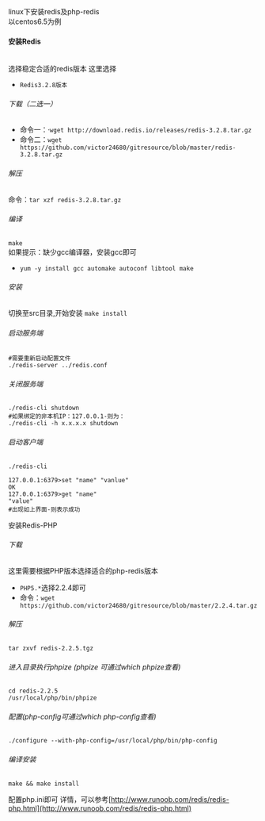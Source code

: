 linux下安装redis及php-redis
<br>以centos6.5为例
#### 安装Redis
<br>选择稳定合适的redis版本
这里选择
- `Redis3.2.8版本`
###### 下载（二选一）
- 命令一：·`wget http://download.redis.io/releases/redis-3.2.8.tar.gz`
- 命令二：`wget https://github.com/victor24680/gitresource/blob/master/redis-3.2.8.tar.gz` 

###### 解压
命令：`tar xzf redis-3.2.8.tar.gz`

###### 编译
`make`
<br>如果提示：缺少gcc编译器，安装gcc即可
- `yum -y install gcc automake autoconf libtool make`
###### 安装
切换至src目录,开始安装 `make install`

###### 启动服务端
```
#需要重新启动配置文件
./redis-server ../redis.conf
```

###### 关闭服务端
```
./redis-cli shutdown
#如果绑定的非本机IP：127.0.0.1-则为：
./redis-cli -h x.x.x.x shutdown

```

###### 启动客户端
```
./redis-cli

127.0.0.1:6379>set "name" "vanlue"
OK
127.0.0.1:6379>get "name"
"value"
#出现如上界面-则表示成功
```
安装Redis-PHP
###### 下载
这里需要根据PHP版本选择适合的php-redis版本
- `PHP5.*`选择2.2.4即可 
- 命令：`wget https://github.com/victor24680/gitresource/blob/master/2.2.4.tar.gz`

###### 解压

```
tar zxvf redis-2.2.5.tgz
```

###### 进入目录执行phpize  (phpize 可通过which phpize查看)

```
cd redis-2.2.5
/usr/local/php/bin/phpize
```

###### 配置(php-config可通过which php-config查看)

```
./configure --with-php-config=/usr/local/php/bin/php-config
```


###### 编译安装

```
make && make install
```

配置php.ini即可
详情，可以参考[http://www.runoob.com/redis/redis-php.html](http://www.runoob.com/redis/redis-php.html)







